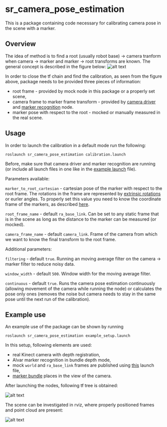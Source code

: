 # sr_camera_pose_estimation

This is a package containing code necessary for calibrating camera pose in the scene with a marker.

## Overview

The idea of method is to find a root (usually robot base) -> camera tranform when camera -> marker and marker -> root transforms are known. The general concept is described in the figure below:
![alt text](https://github.com/shadow-robot/sr_vision/blob/SRC-1223/F_generify_extrinsic_calibration/sr_camera_pose_estimation/doc/diagram_camera_pose.jpg)

In order to close the tf chain and find the calibration, as seen from the figure above, package needs to be provided three pieces of information:
- root frame - provided by mock node in this package or a properly set scene,
- camera frame to marker frame transform - provided by [camera driver](https://github.com/shadow-robot/sr_vision/tree/SRC-1223/F_generify_extrinsic_calibration/sr_camera_launch) and [marker recognition](https://github.com/shadow-robot/sr_vision/tree/SRC-1223/F_generify_extrinsic_calibration/sr_marker_recognition) node.
- marker pose with respect to the root - mocked or manually measured in the real scene.

## Usage

In order to launch the calibration in a default mode run the following:

`roslaunch sr_camera_pose_estimation calibration.launch`

Before, make sure that camera driver and marker recognition are running (or include all launch files in one like in the [example launch](https://github.com/shadow-robot/sr_vision/blob/SRC-1223/F_generify_extrinsic_calibration/sr_camera_pose_estimation/launch/example_setup.launch) file).

Parameters available:

`marker_to_root_cartesian` - cartesian pose of the marker with respect to the root frame. The rotations in the frame are represented by [extrinsic rotations](https://en.wikipedia.org/wiki/Euler_angles#Definition_by_extrinsic_rotations) or eurler angles. To properly set this value you need to know the coordinate frame of the markers, as described [here](https://github.com/shadow-robot/sr_vision/tree/SRC-1223/F_generify_extrinsic_calibration/sr_marker_recognition).

`root_frame_name` - default `ra_base_link`. Can be set to any static frame that is in the scene as long as the distance to the marker can be measured (or mocked).

`camera_frame_name` - default `camera_link`. Frame of the camera from which we want to know the final transform to the root frame.

Additional parameters:

`filtering` - default `true`. Running an moving average filter on the camera -> marker filter to reduce noisy data.

`window_width` - default `500`. Window width for the moving average filter.

`continuous` - default `true`. Runs the camera pose estimation continuously (allowing movement of the camera while running the node) or calculates the pose only ones (removes the noise but camera needs to stay in the same pose until the next run of the calibration).

## Example use

An example use of the package can be shown by running

`roslaunch sr_camera_pose_estimation example_setup.launch`

In this setup, following elements are used:

- real Kinect camera with depth registration,
- Alvar marker recognition in bundle depth mode,
- mock `world` and `ra_base_link` frames are published using [this](https://github.com/shadow-robot/sr_vision/blob/SRC-1223/F_generify_extrinsic_calibration/sr_camera_pose_estimation/launch/mock_world_transforms.launch) launch file,
- [marker bundle](https://github.com/shadow-robot/common_resources/blob/kinetic-devel/sr_description_common/ar_markers/ar_marker_0_1_2_3_a4.xml) places in the view of the camera.

After launching the nodes, following tf tree is obtained:

![alt text](https://github.com/shadow-robot/sr_vision/blob/SRC-1223/F_generify_extrinsic_calibration/sr_camera_pose_estimation/doc/tf_tree_marker.jpg)

The scene can be investigated in rviz, where properly positioned frames and point cloud are present:

![alt text](https://github.com/shadow-robot/sr_vision/blob/SRC-1223/F_generify_extrinsic_calibration/sr_camera_pose_estimation/doc/calib_scene.jpg)
